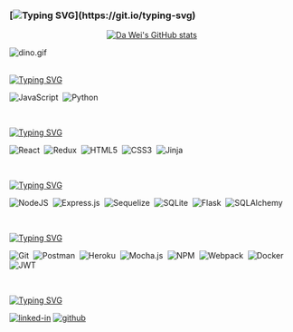 ### [![Typing SVG](https://readme-typing-svg.herokuapp.com?font=Oleo+Script&size=45&pause=2000&color=0FC2FF&width=1000&height=100&lines=%F0%9F%91%8B+Hi+there%2C+my+name+is+Da+Wei+Ting+%E3%83%BE(%E2%8C%90%E2%96%A0_%E2%96%A0)%E3%83%8E%E2%99%AA)](https://git.io/typing-svg)

<!-- [github-stats]: -->
<div align='center'>

[![Da Wei's GitHub stats](https://github-readme-stats.vercel.app/api?username=dwting0322&show_icons=true&theme=dracula)](https://github.com/dwting0322)
<!-- <img src="https://github-readme-stats.vercel.app/api/top-langs/?username=dwting0322" /> -->
</div>
  
<img data-target="animated-image.replacedImage" alt="dino.gif" class="AnimatedImagePlayer-animatedImage" src="https://github.com/saadeghi/saadeghi/raw/master/dino.gif" style="display: block; opacity: 1;">


<!--
**dwting0322/dwting0322** is a ✨ _special_ ✨ repository because its `README.md` (this file) appears on your GitHub profile.

Here are some ideas to get you started:

- 🔭 I’m currently working on ...
- 🌱 I’m currently learning ...
- 👯 I’m looking to collaborate on ...
- 🤔 I’m looking for help with ...
- 💬 Ask me about ...
- 📫 How to reach me: ...
- 😄 Pronouns: ...
- ⚡ Fun fact: ...
-->


<br>

[![Typing SVG](https://readme-typing-svg.herokuapp.com?font=OCR-A&duration=1000&pause=2000&color=0FC2FF&width=125&height=25&lines=Languages%3A)](https://git.io/typing-svg)

![JavaScript](https://img.shields.io/badge/JavaScript-323330?style=for-the-badge&logo=javascript&logoColor=F7DF1E)&nbsp; 
![Python](https://img.shields.io/badge/Python-14354C?style=for-the-badge&logo=python&logoColor=white)&nbsp;

<br>

[![Typing SVG](https://readme-typing-svg.herokuapp.com?font=OCR-A&duration=1000&pause=2000&color=0FC2FF&width=125&height=25&lines=Frontend%3A)](https://git.io/typing-svg)

![React](https://img.shields.io/badge/react-%2320232a.svg?style=for-the-badge&logo=react&logoColor=%2361DAFB)&nbsp;
![Redux](https://img.shields.io/badge/redux-%23593d88.svg?style=for-the-badge&logo=redux&logoColor=white)&nbsp;
![HTML5](https://img.shields.io/badge/html5-%23E34F26.svg?style=for-the-badge&logo=html5&logoColor=white)&nbsp;
![CSS3](https://img.shields.io/badge/css3-%231572B6.svg?style=for-the-badge&logo=css3&logoColor=white)&nbsp;
![Jinja](https://img.shields.io/badge/jinja-white.svg?style=for-the-badge&logo=jinja&logoColor=black)&nbsp;

<br> 

[![Typing SVG](https://readme-typing-svg.herokuapp.com?font=OCR-A&duration=1000&pause=2000&color=0FC2FF&width=125&height=25&lines=Backend%3A)](https://git.io/typing-svg)

![NodeJS](https://img.shields.io/badge/Node.js-339933?style=for-the-badge&logo=nodedotjs&logoColor=white)&nbsp;
![Express.js](https://img.shields.io/badge/express.js-%23404d59.svg?style=for-the-badge&logo=express&logoColor=%2361DAFB)&nbsp;
![Sequelize](https://img.shields.io/badge/Sequelize-52B0E7?style=for-the-badge&logo=Sequelize&logoColor=white)&nbsp;
![SQLite](https://img.shields.io/badge/sqlite-%2307405e.svg?style=for-the-badge&logo=sqlite&logoColor=white)&nbsp;
![Flask](https://img.shields.io/badge/Flask-000000?style=for-the-badge&logo=flask&logoColor=white)&nbsp;
![SQLAlchemy](https://img.shields.io/badge/SQLAlchemy-100000?style=for-the-badge&logo=sql&logoColor=BA1212&labelColor=AD0000&color=A90000)&nbsp; 

<br>

[![Typing SVG](https://readme-typing-svg.herokuapp.com?font=OCR-A&duration=1000&pause=2000&color=0FC2FF&width=145&height=25&lines=Other+Tools%3A)](https://git.io/typing-svg)

![Git](https://img.shields.io/badge/GIT-E44C30?style=for-the-badge&logo=git&logoColor=white)&nbsp;
![Postman](https://img.shields.io/badge/Postman-FF6C37?style=for-the-badge&logo=postman&logoColor=white)&nbsp; 
![Heroku](https://img.shields.io/badge/heroku-%23430098.svg?style=for-the-badge&logo=heroku&logoColor=white)&nbsp; 
![Mocha.js](https://img.shields.io/badge/mocha.js-323330?style=for-the-badge&logo=mocha&logoColor=Brown)&nbsp;
![NPM](https://img.shields.io/badge/npm-CB3837?style=for-the-badge&logo=npm&logoColor=white)&nbsp;
![Webpack](https://img.shields.io/badge/webpack-%238DD6F9.svg?style=for-the-badge&logo=webpack&logoColor=black)&nbsp;
![Docker](https://img.shields.io/badge/docker-%230db7ed.svg?style=for-the-badge&logo=docker&logoColor=white)&nbsp;
![JWT](https://img.shields.io/badge/JWT-black?style=for-the-badge&logo=JSON%20web%20tokens)

<br>

[![Typing SVG](https://readme-typing-svg.herokuapp.com?font=OCR-A&duration=1000&pause=2000&color=0FC2FF&width=145&height=25&lines=Contact+Me%3A)](https://git.io/typing-svg)

[![linked-in](https://img.shields.io/badge/LinkedIn-0077B5?style=for-the-badge&logo=LinkedIn&logoColor=white)](https://www.linkedin.com/in/da-wei-ting-cpa-a929b5102/)
[![github](https://img.shields.io/badge/GitHub-000000?style=for-the-badge&logo=GitHub&logoColor=white)](https://github.com/dwting0322)
